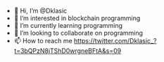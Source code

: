 - 👋 Hi, I’m @Dklasic
- 👀 I’m interested in blockchain programming 
- 🌱 I’m currently learning programming 
- 💞️ I’m looking to collaborate on programming 
- 📫 How to reach me https://twitter.com/Dklasic_?t=3bQPzN8jTShD0wrgneBFtA&s=09

<!---
Dklasic/Dklasic is a ✨ special ✨ repository because its `README.md` (this file) appears on your GitHub profile.
You can click the Preview link to take a look at your changes.
--->
